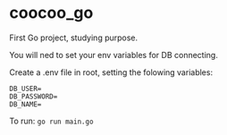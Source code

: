 # coocoo_go

First Go project, studying purpose.

You will ned to set your env variables for DB connecting.

Create a .env file in root, setting the folowing variables:
```
DB_USER= 
DB_PASSWORD=
DB_NAME=
```

To run: `go run main.go`
